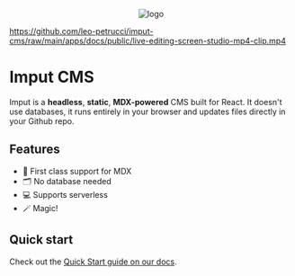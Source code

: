 <p align="center">
    <img src="https://www.imput.computer/logo-with-text.svg" alt="logo" />
</p>

https://github.com/leo-petrucci/imput-cms/raw/main/apps/docs/public/live-editing-screen-studio-mp4-clip.mp4

# Imput CMS

Imput is a **headless**, **static**, **MDX-powered** CMS built for React. It doesn't use databases, it runs entirely in your browser and updates files directly in your Github repo.

## Features

- 🤖 First class support for MDX
- 🗂️ No database needed
- 💻 Supports serverless
- 🪄 Magic!

## Quick start

Check out the [Quick Start guide on our docs](https://www.imput.computer/docs/quick-start/getting-started).
